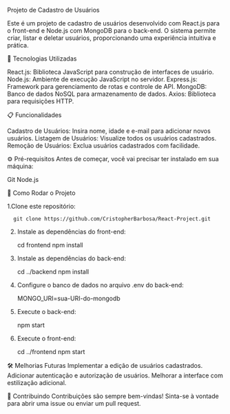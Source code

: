 Projeto de Cadastro de Usuários

Este é um projeto de cadastro de usuários desenvolvido com React.js para o front-end e Node.js com MongoDB para o back-end. O sistema permite criar, listar e deletar usuários, proporcionando uma experiência intuitiva e prática.

🚀 Tecnologias Utilizadas

React.js: Biblioteca JavaScript para construção de interfaces de usuário.
Node.js: Ambiente de execução JavaScript no servidor.
Express.js: Framework para gerenciamento de rotas e controle de API.
MongoDB: Banco de dados NoSQL para armazenamento de dados.
Axios: Biblioteca para requisições HTTP.

📋 Funcionalidades

Cadastro de Usuários: Insira nome, idade e e-mail para adicionar novos usuários.
Listagem de Usuários: Visualize todos os usuários cadastrados.
Remoção de Usuários: Exclua usuários cadastrados com facilidade.

⚙️ Pré-requisitos
Antes de começar, você vai precisar ter instalado em sua máquina:

Git
Node.js

🚀 Como Rodar o Projeto

   1.Clone este repositório:

      git clone https://github.com/CristopherBarbosa/React-Project.git

2. Instale as dependências do front-end:
   
   cd frontend
   npm install

3. Instale as dependências do back-end:

   cd ../backend
   npm install

4. Configure o banco de dados no arquivo .env do back-end:

   MONGO_URI=sua-URI-do-mongodb

5. Execute o back-end:

   npm start

6. Execute o front-end:

   cd ../frontend
   npm start

🛠️ Melhorias Futuras
Implementar a edição de usuários cadastrados.
Adicionar autenticação e autorização de usuários.
Melhorar a interface com estilização adicional.

🤝 Contribuindo
Contribuições são sempre bem-vindas! Sinta-se à vontade para abrir uma issue ou enviar um pull request.
